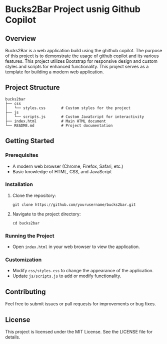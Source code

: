 # Bucks2Bar Project usnig Github Copilot

## Overview
Bucks2Bar is a web application build using the ghithub copilot. The purpose of this project is to demonstrate the usage of github copilot and its various features. This project utilizes Bootstrap for responsive design and custom styles and scripts for enhanced functionality. This project serves as a template for building a modern web application.

## Project Structure
```
bucks2bar
├── css
│   └── styles.css       # Custom styles for the project
├── js
│   └── scripts.js       # Custom JavaScript for interactivity
├── index.html           # Main HTML document
└── README.md            # Project documentation
```

## Getting Started

### Prerequisites
- A modern web browser (Chrome, Firefox, Safari, etc.)
- Basic knowledge of HTML, CSS, and JavaScript

### Installation
1. Clone the repository:
   ```
   git clone https://github.com/yourusername/bucks2bar.git
   ```
2. Navigate to the project directory:
   ```
   cd bucks2bar
   ```

### Running the Project
- Open `index.html` in your web browser to view the application.

### Customization
- Modify `css/styles.css` to change the appearance of the application.
- Update `js/scripts.js` to add or modify functionality.

## Contributing
Feel free to submit issues or pull requests for improvements or bug fixes.

## License
This project is licensed under the MIT License. See the LICENSE file for details.